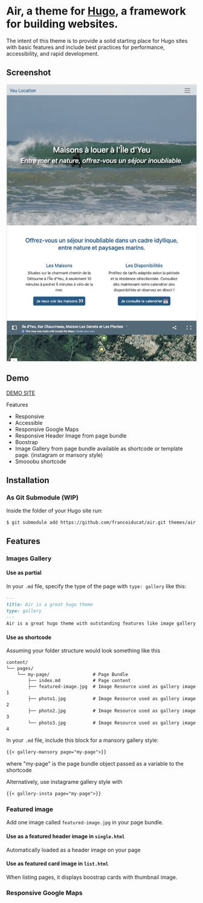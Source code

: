 # Air, a theme for [Hugo](https://gohugo.io/), a framework for building websites.

The intent of this theme is to provide a solid starting place for Hugo sites with basic features and include best practices for performance, accessibility, and rapid development.

## Screenshot

![screenshot](static/img/air-screenshot.jpg)

## Demo

[DEMO SITE](https://yeulocation.ducatillon.net/)

Features

- Responsive
- Accessible
- Responsive Google Maps
- Responsive Header Image from page bundle
- Boostrap
- Image Gallery from page bundle available as shortcode or template page. (instagram or mansory style)
- Smooobu shortcode


## Installation

### As Git Submodule (WIP)

Inside the folder of your Hugo site run:

```
$ git submodule add https://github.com/francoiducat/air.git themes/air
```

## Features

### Images Gallery

#### Use as partial
In your `.md` file, specify the type of the page with `type: gallery` like this:

```md
---
title: Air is a great hugo theme
type: gallery
---
Air is a great hugo theme with outstanding features like image gallery from page bundle
```

#### Use as shortcode


Assuming your folder structure would look something like this

```
content/
└── pages/
    └── my-page/                # Page Bundle
        ├── index.md            # Page content
        ├── featured-image.jpg  # Image Resource used as gallery image 1
        ├── photo1.jpg          # Image Resource used as gallery image 2
        ├── photo2.jpg          # Image Resource used as gallery image 3
        └── photo3.jpg          # Image Resource used as gallery image 4
````

In your `.md` file, include this block for a mansory gallery style:

```md
{{< gallery-mansory page="my-page">}}
```

where "my-page" is the page bundle object passed as a variable to the shortcode

Alternatively, use instagrame gallery style with
```md
{{< gallery-insta page="my-page">}}
```


### Featured image

Add one image called `featured-image.jpg` in your page bundle.

#### Use as a featured header image in `single.html`
Automatically loaded as a header image on your page

#### Use as featured card image in `list.html`
When listing pages, it displays boostrap cards with thumbnail image.


### Responsive Google Maps
